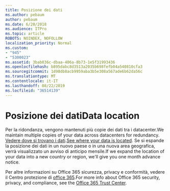 ```yaml
---
title: Posizione dei dati
ms.author: pebaum
author: pebaum
ms.date: 6/20/2018
ms.audience: ITPro
ms.topic: article
ROBOTS: NOINDEX, NOFOLLOW
localization_priority: Normal
ms.custom:
- "945"
- "5300023"
ms.assetid: 3bab036c-dbaa-406a-8b73-1e5f31993436
ms.openlocfilehash: b895dabc8d3513a2035b698fefb04a540810cfa3
ms.sourcegitcommit: 1d98db8acb9959aba3b5e308a567ade6b62da56c
ms.translationtype: MT
ms.contentlocale: it-IT
ms.lasthandoff: 08/22/2019
ms.locfileid: "36514139"
---
```

# <a name="data-location"></a><span data-ttu-id="f9948-102">Posizione dei dati</span><span class="sxs-lookup"><span data-stu-id="f9948-102">Data location</span></span>

<span data-ttu-id="f9948-103">Per la ridondanza, vengono mantenuti più copie dei dati tra i datacenter.</span><span class="sxs-lookup"><span data-stu-id="f9948-103">We maintain multiple copies of your data across datacenters for redundancy.</span></span> <span data-ttu-id="f9948-104">[Vedere dove si trovano i dati](https://office.com/datamaps).</span><span class="sxs-lookup"><span data-stu-id="f9948-104">[See where your data is located](https://office.com/datamaps).</span></span> <span data-ttu-id="f9948-105">Se si espande la posizione dei dati in un nuovo paese o in una nuova area geografica, verrà visualizzato un avviso di anticipo mensile.</span><span class="sxs-lookup"><span data-stu-id="f9948-105">If we expand the location of your data into a new country or region, we'll give you one month advance notice.</span></span>
  
<span data-ttu-id="f9948-106">Per altre informazioni su Office 365 sicurezza, privacy e conformità, vedere il Centro protezione di [office 365](https://products.office.com/business/office-365-trust-center-welcome).</span><span class="sxs-lookup"><span data-stu-id="f9948-106">For more info about Office 365 security, privacy, and compliance, see the [Office 365 Trust Center](https://products.office.com/business/office-365-trust-center-welcome).</span></span>
  